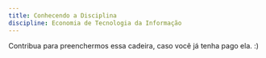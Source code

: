 ```yaml
---
title: Conhecendo a Disciplina
discipline: Economia de Tecnologia da Informação
---
```


Contribua para preenchermos essa cadeira, caso você já tenha pago ela. :)